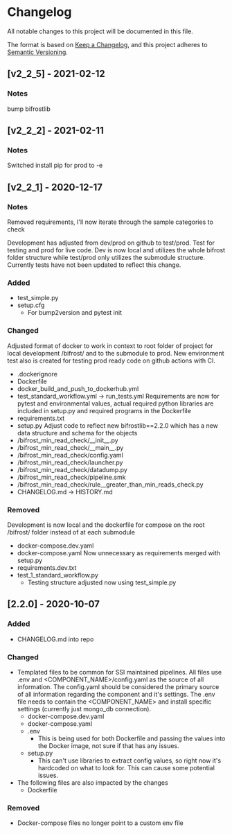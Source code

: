 # Changelog
All notable changes to this project will be documented in this file.

The format is based on [Keep a Changelog](https://keepachangelog.com/en/1.0.0/),
and this project adheres to [Semantic Versioning](https://semver.org/spec/v2.0.0.html).

## [v2_2_5] - 2021-02-12
### Notes
bump bifrostlib

## [v2_2_2] - 2021-02-11
### Notes
Switched install pip for prod to -e

## [v2_2_1] - 2020-12-17
### Notes
Removed requirements, I'll now iterate through the sample categories to check

Development has adjusted from dev/prod on github to test/prod. Test for testing and prod for live code. Dev is now local and utilizes the whole bifrost folder structure while test/prod only utilizes the submodule structure. Currently tests have not been updated to reflect this change.

### Added
- test_simple.py
- setup.cfg 
  - For bump2version and pytest init

### Changed
Adjusted format of docker to work in context to root folder of project for local development /bifrost/ and to the submodule to prod. New environment test also is created for testing prod ready code on github actions with CI. 
- .dockerignore
- Dockerfile
- docker_build_and_push_to_dockerhub.yml
- test_standard_workflow.yml -> run_tests.yml
Requirements are now for pytest and environmental values, actual required python libraries are included in setup.py and required programs in the Dockerfile
- requirements.txt
- setup.py
Adjust code to reflect new bifrostlib==2.2.0 which has a new data structure and schema for the objects
- /bifrost_min_read_check/\_\_init\_\_.py
- /bifrost_min_read_check/\_\_main\_\_.py
- /bifrost_min_read_check/config.yaml
- /bifrost_min_read_check/launcher.py
- /bifrost_min_read_check/datadump.py
- /bifrost_min_read_check/pipeline.smk
- /bifrost_min_read_check/rule__greater_than_min_reads_check.py
- CHANGELOG.md -> HISTORY.md

### Removed
Development is now local and the dockerfile for compose on the root /bifrost/ folder instead of at each submodule
- docker-compose.dev.yaml
- docker-compose.yaml
Now unnecessary as requirements merged with setup.py
- requirements.dev.txt
- test_1_standard_workflow.py
  - Testing structure adjusted now using test_simple.py

## [2.2.0] - 2020-10-07
### Added
- CHANGELOG.md into repo

### Changed
- Templated files to be common for SSI maintained pipelines. All files use .env and <COMPONENT_NAME>/config.yaml as the source of all information. The config.yaml should be considered the primary source of all information regarding the component and it's settings. The .env file needs to contain the <COMPONENT_NAME> and install specific settings (currently just mongo_db connection). 
  - docker-compose.dev.yaml
  - docker-compose.yaml
  - .env
    - This is being used for both Dockerfile and passing the values into the Docker image, not sure if that has any issues.
  - setup.py
    - This can't use libraries to extract config values, so right now it's hardcoded on what to look for. This can cause some potential issues.
- The following files are also impacted by the changes
  - Dockerfile

### Removed
- Docker-compose files no longer point to a custom env file